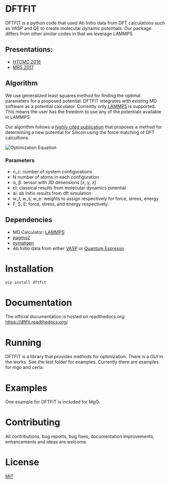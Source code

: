 # DFTFIT

DFTFIT is a python code that used Ab Initio data from DFT calculations
such as VASP and QE to create molecular dynamic potentials. Our
package differs from other similar codes in that we leverage LAMMPS.

## Presentations:

 - [HTCMC 2016](https://speakerdeck.com/costrouc/dftfit-potential-generation-for-molecular-dynamics-calculations#)
 - [MRS 2017](https://speakerdeck.com/costrouc/dftfit-potential-generation-for-molecular-dynamics-calculations#)

## Algorithm

We use generalized least squares method for finding the optimal
parameters for a proposed potential. DFTFIT integrates with existing
MD software as a potential calculator. Currently only
[LAMMPS](http://lammps.sandia.gov/doc/Manual.html) is supported. This
means the user has the freedom to use any of the potentials available
in LAMMPS.

Our algorithm follows a
[highly cited publication](http://dx.doi.org/10.1063/1.1513312) that
proposes a method for determining a new potential for Silicon using the force matching of DFT calcultions.

![Optimization Equation](https://gitlab.com/costrouc/dftfit/raw/master/docs/images/equations.png)

### Parameters

 - n_c: number of system configurations
 - N number of atoms in each configuration
 - α, β: tensor with 3D dimensions [x, y, z]
 - cl: classical results from molecular dynamics potential
 - ai: ab initio results from dft simulation
 - w_f, w_s, w_e: weights to assign respectively for force, stress,
   energy
 - F, S, E: force, stress, and energy respectively.


Dependencies
------------

 - MD Calculator: [LAMMPS](http://lammps.sandia.gov/)
 - [pagmo2](https://github.com/esa/pagmo2)
 - [pymatgen](https://github.com/materialsproject/pymatgen/)
 - Ab Initio data from either [VASP](https://www.vasp.at/) or [Quantum
   Espresso](http://www.quantum-espresso.org/)

# Installation

```bash
pip install dftfit
```

# Documentation

The official documentation is hosted on readthedocs.org: https://dftfit.readthedocs.org/

# Running

DFTFIT is a library that provides methods for optimization. There is a
GUI in the works. See the test folder for examples. Currently there
are examples for mgo and ceria.

# Examples

One example for DFTFIT is included for MgO.

# Contributing

All contributions, bug reports, bug fixes, documentation improvements, enhancements and ideas are welcome.

# License

[MIT](https://gitlab.com/costrouc/dftfit/blob/master/LICENSE.md)
